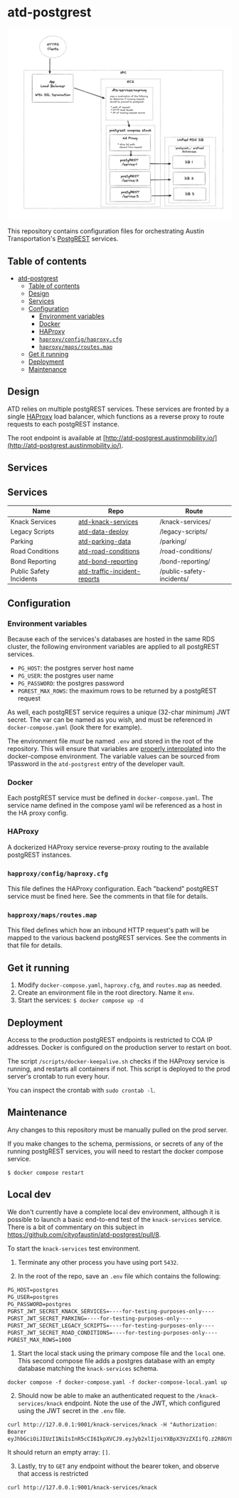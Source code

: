 # atd-postgrest

![Service diagram](images/diagram.png)

This repository contains configuration files for orchestrating Austin Transportation's [PostgREST](https://postgrest.org/) services.

## Table of contents

- [atd-postgrest](#atd-postgrest)
  - [Table of contents](#table-of-contents)
  - [Design](#design)
  - [Services](#services)
  - [Configuration](#configuration)
    - [Environment variables](#environment-variables)
    - [Docker](#docker)
    - [HAProxy](#haproxy)
    - [`haproxy/config/haproxy.cfg`](#happroxyconfighaproxycfg)
    - [`haproxy/maps/routes.map`](#happroxymapsroutesmap)
  - [Get it running](#get-it-running)
  - [Deployment](#deployment)
  - [Maintenance](#maintenance)

## Design

ATD relies on multiple postgREST services. These services are fronted by a single [HAProxy](http://www.haproxy.org/) load balancer, which functions as a reverse proxy to route requests to each postgREST instance.

The root endpoint is available at [http://atd-postgrest.austinmobility.io/](http://atd-postgrest.austinmobility.io/).

## Services

## Services

| Name                     | Repo                                                                                         | Route                      |
|--------------------------|----------------------------------------------------------------------------------------------|----------------------------|
| Knack Services           | [atd-knack-services](https://github.com/cityofaustin/atd-knack-services)                     | /knack-services/           |
| Legacy Scripts           | [atd-data-deploy](https://github.com/cityofaustin/atd-data-deploy)                           | /legacy-scripts/           |
| Parking                  | [atd-parking-data](https://github.com/cityofaustin/atd-parking-data)                         | /parking/                  |
| Road Conditions          | [atd-road-conditions](https://github.com/cityofaustin/atd-road-conditions)                   | /road-conditions/          |
| Bond Reporting           | [atd-bond-reporting](https://github.com/cityofaustin/atd-bond-reporting)                     | /bond-reporting/           |
| Public Safety Incidents  | [atd-traffic-incident-reports](https://github.com/cityofaustin/atd-traffic-incident-reports) | /public-safety-incidents/  |

## Configuration

### Environment variables

Because each of the services's databases are hosted in the same RDS cluster, the following environment variables are applied to all postgREST services.

- `PG_HOST`: the postgres server host name
- `PG_USER`: the postgres user name
- `PG_PASSWORD`: the postgres password
- `PGREST_MAX_ROWS`: the maximum rows to be returned by a postgREST request

As well, each postgREST service requires a unique (32-char minimum) JWT secret. The var can be named as you wish, and must be referenced in `docker-compose.yaml` (look there for example).

The environment file *must* be named `.env` and stored in the root of the repository. This will ensure that variables are [properly interpolated](https://docs.docker.com/compose/how-tos/environment-variables/variable-interpolation/#ways-to-set-variables-with-interpolation) into the docker-compose environment. The variable values can be sourced from 1Password in the `atd-postgrest` entry of the developer vault. 

### Docker

Each postgREST service must be defined in `docker-compose.yaml`. The service name defined in the compose yaml wil be referenced as a host in the HA proxy config.

### HAProxy

A dockerized HAProxy service reverse-proxy routing to the available postgREST instances.

### `happroxy/config/haproxy.cfg`

This file defines the HAProxy configuration. Each "backend" postgREST service must be fined here. See the comments in that file for details.

### `happroxy/maps/routes.map`

This filed defines which how an inbound HTTP request's path will be mapped to the various backend postgREST services. See the comments in that file for details.

## Get it running

1. Modify `docker-compose.yaml`, `haproxy.cfg`, and `routes.map` as needed.
2. Create an environment file in the root directory. Name it `env`.
3. Start the services: `$ docker compose up -d`

## Deployment

Access to the production postgREST endpoints is restricted to COA IP addresses. Docker is configured on the production server to restart on boot.

The script `/scripts/docker-keepalive.sh` checks if the HAProxy service is running, and restarts all containers if not. This script is deployed to the prod server's crontab to run every hour.

You can inspect the crontab with `sudo crontab -l`.

## Maintenance

Any changes to this repository must be manually pulled on the prod server.

If you make changes to the schema, permissions, or secrets of any of the running postgREST services, you will need to restart the docker compose service.

```
$ docker compose restart
```

## Local dev

We don't currently have a complete local dev environment, although it is possible to launch a basic end-to-end test of the `knack-services` service. There is a bit of commentary on this subject in https://github.com/cityofaustin/atd-postgrest/pull/8. 

To start the `knack-services` test environment.

1. Terminate any other process you have using port `5432`.

2. In the root of the repo, save an `.env` file which contains the following:

```shell
PG_HOST=postgres
PG_USER=postgres
PG_PASSWORD=postgres
PGRST_JWT_SECRET_KNACK_SERVICES=----for-testing-purposes-only----
PGRST_JWT_SECRET_PARKING=----for-testing-purposes-only----
PGRST_JWT_SECRET_LEGACY_SCRIPTS=----for-testing-purposes-only----
PGRST_JWT_SECRET_ROAD_CONDITIONS=----for-testing-purposes-only----
PGREST_MAX_ROWS=1000
```

1. Start the local stack using the primary compose file and the `local` one. This second compose file adds a postgres database with an empty database matching the `knack-services` schema.

```shell
docker compose -f docker-compose.yaml -f docker-compose-local.yaml up
```

2. Should now be able to make an authenticated request to the `/knack-services/knack` endpoint. Note the use of the JWT, which configured using the JWT secret in the `.env` file.

```
curl http://127.0.0.1:9001/knack-services/knack -H "Authorization: Bearer eyJhbGciOiJIUzI1NiIsInR5cCI6IkpXVCJ9.eyJyb2xlIjoiYXBpX3VzZXIifQ.z2R8GY8J23EBFWpyLQGqs8iJK1gsCm3Izg1Ez3qq5CQ"
```

It should return an empty array: `[]`.

3. Lastly, try to `GET` any endpoint without the bearer token, and observe that access is restricted

```
curl http://127.0.0.1:9001/knack-services/knack
```
